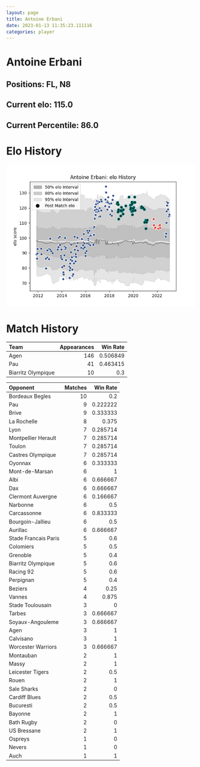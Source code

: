 ```yaml
---  
layout: page  
title: Antoine Erbani  
date: 2023-01-13 11:35:23.111116  
categories: player  
---
```

# Antoine Erbani

## Positions: FL, N8

## Current elo: 115.0

## Current Percentile: 86.0

# Elo History


![elo history](history_AntoineErbani.png)
# Match History


| Team               |   Appearances |   Win Rate |
|:-------------------|--------------:|-----------:|
| Agen               |           146 |   0.506849 |
| Pau                |            41 |   0.463415 |
| Biarritz Olympique |            10 |   0.3      |

| Opponent             |   Matches |   Win Rate |
|:---------------------|----------:|-----------:|
| Bordeaux Begles      |        10 |   0.2      |
| Pau                  |         9 |   0.222222 |
| Brive                |         9 |   0.333333 |
| La Rochelle          |         8 |   0.375    |
| Lyon                 |         7 |   0.285714 |
| Montpellier Herault  |         7 |   0.285714 |
| Toulon               |         7 |   0.285714 |
| Castres Olympique    |         7 |   0.285714 |
| Oyonnax              |         6 |   0.333333 |
| Mont-de-Marsan       |         6 |   1        |
| Albi                 |         6 |   0.666667 |
| Dax                  |         6 |   0.666667 |
| Clermont Auvergne    |         6 |   0.166667 |
| Narbonne             |         6 |   0.5      |
| Carcassonne          |         6 |   0.833333 |
| Bourgoin-Jallieu     |         6 |   0.5      |
| Aurillac             |         6 |   0.666667 |
| Stade Francais Paris |         5 |   0.6      |
| Colomiers            |         5 |   0.5      |
| Grenoble             |         5 |   0.4      |
| Biarritz Olympique   |         5 |   0.6      |
| Racing 92            |         5 |   0.6      |
| Perpignan            |         5 |   0.4      |
| Beziers              |         4 |   0.25     |
| Vannes               |         4 |   0.875    |
| Stade Toulousain     |         3 |   0        |
| Tarbes               |         3 |   0.666667 |
| Soyaux-Angouleme     |         3 |   0.666667 |
| Agen                 |         3 |   1        |
| Calvisano            |         3 |   1        |
| Worcester Warriors   |         3 |   0.666667 |
| Montauban            |         2 |   1        |
| Massy                |         2 |   1        |
| Leicester Tigers     |         2 |   0.5      |
| Rouen                |         2 |   1        |
| Sale Sharks          |         2 |   0        |
| Cardiff Blues        |         2 |   0.5      |
| Bucuresti            |         2 |   0.5      |
| Bayonne              |         2 |   1        |
| Bath Rugby           |         2 |   0        |
| US Bressane          |         2 |   1        |
| Ospreys              |         1 |   0        |
| Nevers               |         1 |   0        |
| Auch                 |         1 |   1        |